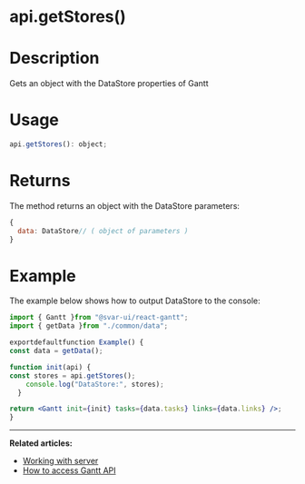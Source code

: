 # api.getStores()

# **Description**

Gets an object with the DataStore properties of Gantt

# **Usage**

```jsx
api.getStores(): object;

```

# **Returns**

The method returns an object with the DataStore parameters:

```jsx
{
  data: DataStore// ( object of parameters )
}

```

# **Example**

The example below shows how to output DataStore to the console:

```jsx
import { Gantt }from "@svar-ui/react-gantt";
import { getData }from "./common/data";

exportdefaultfunction Example() {
const data = getData();

function init(api) {
const stores = api.getStores();
    console.log("DataStore:", stores);
  }

return <Gantt init={init} tasks={data.tasks} links={data.links} />;
}

```

---

**Related articles:**

- [Working with server](https://docs.svar.dev/react/gantt/guides/working_with_server)
- [How to access Gantt API](https://docs.svar.dev/react/gantt/api/how_to_access_api)